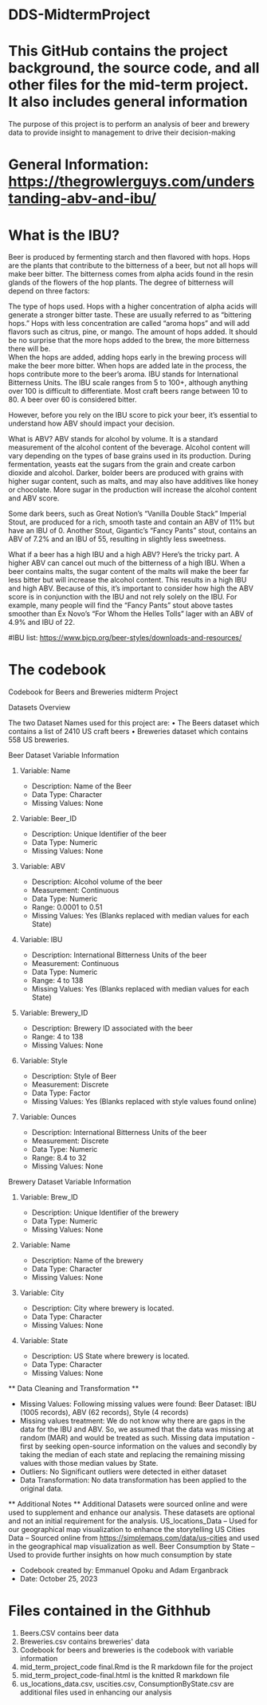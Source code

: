 # DDS-MidtermProject  
# This GitHub contains the project background, the source code, and all other files for the mid-term project. It also includes general information  
The purpose of this project is to perform an analysis of beer and brewery data to provide insight to management to drive their decision-making  

# General Information: https://thegrowlerguys.com/understanding-abv-and-ibu/  
# What is the IBU?  
Beer is produced by fermenting starch and then flavored with hops.  Hops are the plants that contribute to the bitterness of a beer, but not all hops will make beer bitter.  The bitterness comes from alpha acids found in the resin glands of the flowers of the hop plants.  The degree of bitterness will depend on three factors:

The type of hops used.  Hops with a higher concentration of alpha acids will generate a stronger bitter taste.  These are usually referred to as “bittering hops.”  Hops with less concentration are called “aroma hops” and will add flavors such as citrus, pine, or mango.
The amount of hops added.  It should be no surprise that the more hops added to the brew, the more bitterness there will be.  
When the hops are added, adding hops early in the brewing process will make the beer more bitter.    When hops are added late in the process, the hops contribute more to the beer’s aroma.
IBU stands for International Bitterness Units. The IBU scale ranges from 5 to 100+, although anything over 100 is difficult to differentiate.  Most craft beers range between 10 to 80.  A beer over 60 is considered bitter.

However, before you rely on the IBU score to pick your beer, it’s essential to understand how ABV should impact your decision.

What is ABV?
ABV stands for alcohol by volume.  It is a standard measurement of the alcohol content of the beverage.  Alcohol content will vary depending on the types of base grains used in its production.  During fermentation, yeasts eat the sugars from the grain and create carbon dioxide and alcohol.  Darker, bolder beers are produced with grains with higher sugar content, such as malts, and may also have additives like honey or chocolate.  More sugar in the production will increase the alcohol content and ABV score.

Some dark beers, such as Great Notion’s “Vanilla Double Stack” Imperial Stout, are produced for a rich, smooth taste and contain an ABV of 11% but have an IBU of 0.  Another Stout, Gigantic’s “Fancy Pants” stout, contains an ABV of 7.2% and an IBU of 55, resulting in slightly less sweetness.

What if a beer has a high IBU and a high ABV?
Here’s the tricky part.  A higher ABV can cancel out much of the bitterness of a high IBU.  When a beer contains malts, the sugar content of the malts will make the beer far less bitter but will increase the alcohol content.  This results in a high IBU and high ABV.  Because of this, it’s important to consider how high the ABV score is in conjunction with the IBU and not rely solely on the IBU.  For example, many people will find the “Fancy Pants” stout above tastes smoother than Ex Novo’s “For Whom the Helles Tolls” lager with an ABV of 4.9% and IBU of 22.

#IBU list: https://www.bjcp.org/beer-styles/downloads-and-resources/
# The codebook
Codebook for Beers and Breweries midterm Project

Datasets Overview

The two Dataset Names used for this project are: 
•	The Beers dataset which contains a list of 2410 US craft beers
•	Breweries dataset which contains 558 US breweries.
		 

 Beer Dataset Variable Information 

1. Variable: Name
   - Description: Name of the Beer
   - Data Type:  Character
   - Missing Values: None

2. Variable: Beer_ID
   - Description: Unique Identifier of the beer
   - Data Type: Numeric
   - Missing Values: None

3. Variable: ABV
   - Description: Alcohol volume of the beer
   - Measurement: Continuous
   - Data Type: Numeric
   - Range: 0.0001 to 0.51
   - Missing Values: Yes (Blanks replaced with median values for each State)

4. Variable: IBU
   - Description: International Bitterness Units of the beer
   - Measurement: Continuous
   - Data Type: Numeric
   - Range: 4 to 138
   - Missing Values: Yes (Blanks replaced with median values for each State)

5. Variable: Brewery_ID
   - Description: Brewery ID associated with the beer
   - Range: 4 to 138
   - Missing Values: None

6. Variable: Style
   - Description: Style of Beer
   - Measurement: Discrete
   - Data Type: Factor
   - Missing Values: Yes (Blanks replaced with style values found online)

7. Variable: Ounces
   - Description: International Bitterness Units of the beer
   - Measurement: Discrete
   - Data Type: Numeric
   - Range: 8.4 to 32
   - Missing Values: None





Brewery Dataset Variable Information
1. Variable: Brew_ID
   - Description: Unique Identifier of the brewery
   - Data Type: Numeric
   - Missing Values: None

2. Variable: Name
   - Description: Name of the brewery
   - Data Type:  Character
   - Missing Values: None

3. Variable: City
   - Description: City where brewery is located.
   - Data Type:  Character
   - Missing Values: None

3. Variable: State
   - Description: US State where brewery is located.
   - Data Type:  Character
   - Missing Values: None



** Data Cleaning and Transformation **

- Missing Values: Following missing values were found:
Beer Dataset: IBU (1005 records), ABV (62 records), Style (4 records)
-  Missing values treatment:
We do not know why there are gaps in the data for the IBU and ABV. So, we assumed that the data was missing at random (MAR) and would be treated as such.
Missing data imputation - first by seeking open-source information on the values and secondly by taking the median of each state and replacing the remaining missing values with those median values by State.
- Outliers: No Significant outliers were detected in either dataset
- Data Transformation: No data transformation has been applied to the original data.

** Additional Notes **
Additional Datasets were sourced online and were used to supplement and enhance our analysis. These datasets are optional and not an initial requirement for the analysis.
US_locations_Data  – Used for our geographical map visualization to enhance the storytelling
US Cities Data – Sourced online from https://simplemaps.com/data/us-cities and used in the geographical map visualization as well.
Beer Consumption by State – Used to provide further insights on how much consumption by state



- Codebook created by: Emmanuel Opoku and Adam Erganbrack
- Date: October 25, 2023

# Files contained in the Githhub

1. Beers.CSV contains beer data  
2. Breweries.csv contains breweries' data  
3. Codebook for beers and breweries is the codebook with variable information  
4. mid_term_project_code final.Rmd is the R markdown file for the project  
5. mid_term_project_code-final.html is the knitted R markdown file  
6. us_locations_data.csv, uscities.csv, ConsumptionByState.csv are additional files used in enhancing our analysis  
